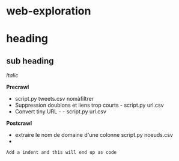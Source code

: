 # web-exploration

heading
==============
sub heading
--------------

*Italic*


**Precrawl**

- script.py tweets.csv nomàfiltrer
- Suppression doublons et liens trop courts - script.py url.csv
- Convert tiny URL -   - script.py url.csv

**Postcrawl**
 

- extraire le nom de domaine d'une colonne script.py noeuds.csv
-

    Add a indent and this will end up as code

